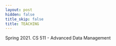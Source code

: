 ```yaml
---
layout: post
hidden: false
title_skip: false
title: TEACHING
---
```


Spring 2021. CS 511 - Advanced Data Management
